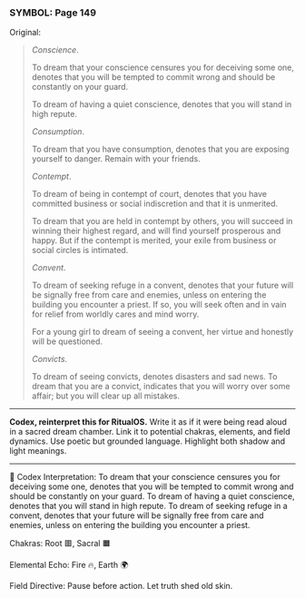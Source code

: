 ### SYMBOL: Page 149

Original:
> _Conscience_.
> 
> 
> To dream that your conscience censures you for deceiving some one,
> denotes that you will be tempted to commit wrong and should be
> constantly on your guard.
> 
> 
> To dream of having a quiet conscience, denotes that you will stand
> in high repute.
> 
> 
> _Consumption_.
> 
> 
> To dream that you have consumption, denotes that you are exposing
> yourself to danger. Remain with your friends.
> 
> 
> _Contempt_.
> 
> 
> To dream of being in contempt of court, denotes that you have committed
> business or social indiscretion and that it is unmerited.
> 
> 
> To dream that you are held in contempt by others, you will succeed in
> winning their highest regard, and will find yourself prosperous and happy.
> But if the contempt is merited, your exile from business or social
> circles is intimated.
> 
> 
> _Convent_.
> 
> 
> To dream of seeking refuge in a convent, denotes that
> your future will be signally free from care and enemies,
> unless on entering the building you encounter a priest.
> If so, you will seek often and in vain for relief from worldly
> cares and mind worry.
> 
> 
> For a young girl to dream of seeing a convent, her virtue and honestly
> will be questioned.
> 
> 
> _Convicts_.
> 
> 
> To dream of seeing convicts, denotes disasters and sad news.
> To dream that you are a convict, indicates that you will worry
> over some affair; but you will clear up all mistakes.

---

**Codex, reinterpret this for RitualOS.**
Write it as if it were being read aloud in a sacred dream chamber.
Link it to potential chakras, elements, and field dynamics.
Use poetic but grounded language.
Highlight both shadow and light meanings.

---

🔁 Codex Interpretation:
To dream that your conscience censures you for deceiving some one, denotes that you will be tempted to commit wrong and should be constantly on your guard. To dream of having a quiet conscience, denotes that you will stand in high repute. To dream of seeking refuge in a convent, denotes that your future will be signally free from care and enemies, unless on entering the building you encounter a priest.

Chakras: Root 🟥, Sacral 🟧

Elemental Echo: Fire 🔥, Earth 🌍

Field Directive: Pause before action. Let truth shed old skin.
